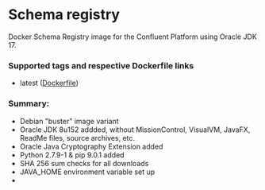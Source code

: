 # Schema registry


Docker Schema Registry image for the Confluent Platform using Oracle JDK 17.

### Supported tags and respective Dockerfile links

 - latest ([Dockerfile](https://github.com/Dwijad/Confluent-Schema-Registry/blob/main/Dockerfile))

### Summary:

-   Debian "buster" image variant
-   Oracle JDK 8u152 addded, without MissionControl, VisualVM, JavaFX, ReadMe files, source archives, etc.
-   Oracle Java Cryptography Extension added
-   Python 2.7.9-1 & pip 9.0.1 added
-   SHA 256 sum checks for all downloads
-   JAVA_HOME environment variable set up
- 
<!--stackedit_data:
eyJoaXN0b3J5IjpbNzg4MTY4MzAyLDQ4MjIyNjU1OCwxNTUzMz
Y5NTc3XX0=
-->